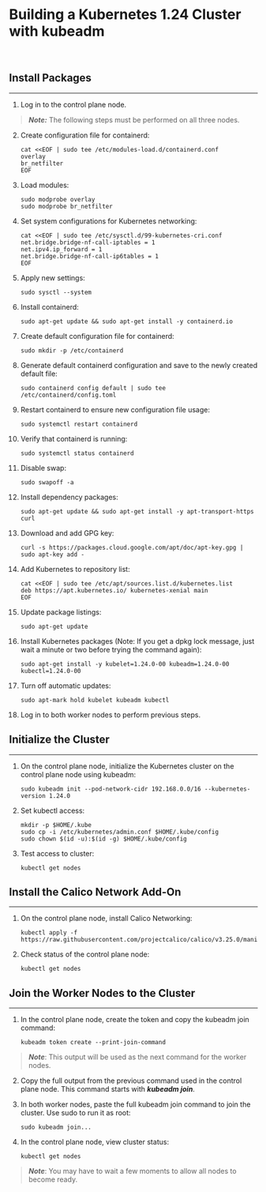 # Building a Kubernetes 1.24 Cluster with kubeadm
<br>  

## Install Packages
____

1. Log in to the control plane node.

> **_Note:_** The following steps must be performed on all three nodes.

2. Create configuration file for containerd:

    ```
    cat <<EOF | sudo tee /etc/modules-load.d/containerd.conf
    overlay
    br_netfilter
    EOF
    ```
3. Load modules:
    ```
    sudo modprobe overlay
    sudo modprobe br_netfilter
    ```
4. Set system configurations for Kubernetes networking:
    ```
    cat <<EOF | sudo tee /etc/sysctl.d/99-kubernetes-cri.conf
    net.bridge.bridge-nf-call-iptables = 1
    net.ipv4.ip_forward = 1
    net.bridge.bridge-nf-call-ip6tables = 1
    EOF
    ```
5. Apply new settings:
    ```
    sudo sysctl --system
    ```
6. Install containerd:
    ```
    sudo apt-get update && sudo apt-get install -y containerd.io
    ```
7. Create default configuration file for containerd:
    ```
    sudo mkdir -p /etc/containerd
    ```
8. Generate default containerd configuration and save to the newly created default file:
    ```
    sudo containerd config default | sudo tee /etc/containerd/config.toml
    ```
9. Restart containerd to ensure new configuration file usage:
    ```
    sudo systemctl restart containerd
    ```
10. Verify that containerd is running:
    ```
    sudo systemctl status containerd
    ```
11. Disable swap:
    ```
    sudo swapoff -a
    ```
12. Install dependency packages:
    ```
    sudo apt-get update && sudo apt-get install -y apt-transport-https curl
    ```
13. Download and add GPG key:
    ```
    curl -s https://packages.cloud.google.com/apt/doc/apt-key.gpg | sudo apt-key add -
    ```
14. Add Kubernetes to repository list:
    ```
    cat <<EOF | sudo tee /etc/apt/sources.list.d/kubernetes.list
    deb https://apt.kubernetes.io/ kubernetes-xenial main
    EOF
    ```
15. Update package listings:
    ```
    sudo apt-get update
    ```
16. Install Kubernetes packages (Note: If you get a dpkg lock message, just wait a minute or two before trying the command again):
    ```
    sudo apt-get install -y kubelet=1.24.0-00 kubeadm=1.24.0-00 kubectl=1.24.0-00
    ```
17. Turn off automatic updates:
    ```
    sudo apt-mark hold kubelet kubeadm kubectl
    ```
18. Log in to both worker nodes to perform previous steps.

## Initialize the Cluster
___

1. On the control plane node, initialize the Kubernetes cluster on the control plane node using kubeadm:
    ```
    sudo kubeadm init --pod-network-cidr 192.168.0.0/16 --kubernetes-version 1.24.0
    ```
2. Set kubectl access:
    ```
    mkdir -p $HOME/.kube
    sudo cp -i /etc/kubernetes/admin.conf $HOME/.kube/config
    sudo chown $(id -u):$(id -g) $HOME/.kube/config
    ```
3. Test access to cluster:
    ```
    kubectl get nodes
    ```
## Install the Calico Network Add-On
___

1. On the control plane node, install Calico Networking:
    ```
    kubectl apply -f https://raw.githubusercontent.com/projectcalico/calico/v3.25.0/manifests/calico.yaml
    ```
2. Check status of the control plane node:
    ```
    kubectl get nodes
    ```
## Join the Worker Nodes to the Cluster
___

1. In the control plane node, create the token and copy the kubeadm join command:
    ```
    kubeadm token create --print-join-command
    ```
> **_Note_**: This output will be used as the next command for the worker nodes.

2. Copy the full output from the previous command used in the control plane node. This command starts with **_kubeadm join_**.

3. In both worker nodes, paste the full kubeadm join command to join the cluster. Use sudo to run it as root:
    ```
    sudo kubeadm join... 
    ```
4. In the control plane node, view cluster status:
    ```
    kubectl get nodes
    ```
> **_Note_**: You may have to wait a few moments to allow all nodes to become ready.